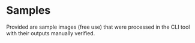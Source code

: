 # Samples

Provided are sample images (free use) that were processed in the CLI tool with their outputs manually verified.
